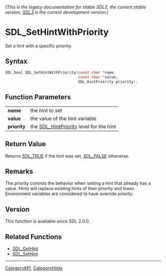 ###### (This is the legacy documentation for stable SDL2, the current stable version; [SDL3](https://wiki.libsdl.org/SDL3/) is the current development version.)
# SDL_SetHintWithPriority

Set a hint with a specific priority.

## Syntax

```c
SDL_bool SDL_SetHintWithPriority(const char *name,
                                 const char *value,
                                 SDL_HintPriority priority);

```

## Function Parameters

|                  |                                                             |
| ---------------- | ----------------------------------------------------------- |
| **name**         | the hint to set                                             |
| **value**        | the value of the hint variable                              |
| **priority**     | the [SDL_HintPriority](SDL_HintPriority) level for the hint |

## Return Value

Returns [SDL_TRUE](SDL_TRUE) if the hint was set, [SDL_FALSE](SDL_FALSE)
otherwise.

## Remarks

The priority controls the behavior when setting a hint that already has a
value. Hints will replace existing hints of their priority and lower.
Environment variables are considered to have override priority.

## Version

This function is available since SDL 2.0.0.

## Related Functions

* [SDL_GetHint](SDL_GetHint)
* [SDL_SetHint](SDL_SetHint)

----
[CategoryAPI](CategoryAPI), [CategoryHints](CategoryHints)



